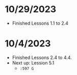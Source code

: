 # 10/29/2023

* Finished Lessons 1.1 to 2.4

# 10/4/2023

* Finished Lessons 2.4 to 4.4.
* Next up: Lession 5.1
	* ```:597 G ```
